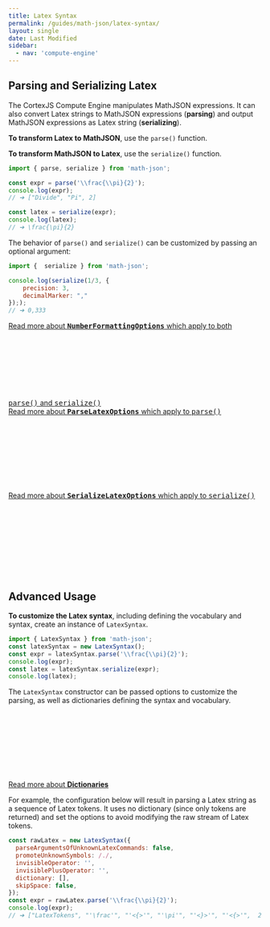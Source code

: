 ```yaml
---
title: Latex Syntax
permalink: /guides/math-json/latex-syntax/
layout: single
date: Last Modified
sidebar:
  - nav: 'compute-engine'
---
```


## Parsing and Serializing Latex

The CortexJS Compute Engine manipulates MathJSON expressions. It can also
convert Latex strings to MathJSON expressions (**parsing**) and output MathJSON
expressions as Latex string (**serializing**).

**To transform Latex to MathJSON**, use the `parse()` function.

**To transform MathJSON to Latex**, use the `serialize()` function.

```javascript
import { parse, serialize } from 'math-json';

const expr = parse('\\frac{\\pi}{2}');
console.log(expr);
// ➔ ["Divide", "Pi", 2]

const latex = serialize(expr);
console.log(latex);
// ➔ \frac{\pi}{2}
```

The behavior of `parse()` and `serialize()` can be customized by passing an 
optional argument:

```javascript
import {  serialize } from 'math-json';

console.log(serialize(1/3, {
    precision: 3,
    decimalMarker: ","
}););
// ➔ 0,333
```
<div class='read-more'><a href="/docs/compute-engine/#(NumberFormattingOptions%3Atype)">Read more about <strong><kbd>NumberFormattingOptions</kbd></strong> which apply to both <kbd>parse()</kbd> and <kbd>serialize()</kbd><svg class="svg-chevron" ><use xlink:href="#svg-chevron"></use></svg></a></div>

<div class='read-more'><a href="/docs/compute-engine/#(ParseLatexOptions%3Atype)">Read more about <strong><kbd>ParseLatexOptions</kbd></strong> which apply to <kbd>parse()</kbd><svg class="svg-chevron" ><use xlink:href="#svg-chevron"></use></svg></a></div>

<div class='read-more'><a href="/docs/compute-engine/#(SerializeLatexOptions%3Atype)">Read more about <strong><kbd>SerializeLatexOptions</kbd></strong> which apply to <kbd>serialize()</kbd><svg class="svg-chevron" ><use xlink:href="#svg-chevron"></use></svg></a></div>


## Advanced Usage

**To customize the Latex syntax**, including defining the vocabulary and syntax, create an instance of `LatexSyntax`.


```javascript
import { LatexSyntax } from 'math-json';
const latexSyntax = new LatexSyntax();
const expr = latexSyntax.parse('\\frac{\\pi}{2}');
console.log(expr);
const latex = latexSyntax.serialize(expr);
console.log(latex);
```
The `LatexSyntax` constructor can be passed options to customize the parsing, as well as dictionaries defining the syntax and vocabulary.

<div class='read-more'><a href="/guides/compute-engine/dictionaries/">Read more about <strong>Dictionaries</strong><svg class="svg-chevron" ><use xlink:href="#svg-chevron"></use></svg></a></div>


For example, the configuration below will result in parsing a Latex string as a
sequence of Latex tokens. It uses no dictionary (since only tokens are returned) and set the options to avoid modifying the raw stream of Latex tokens.

```js
const rawLatex = new LatexSyntax({
  parseArgumentsOfUnknownLatexCommands: false,
  promoteUnknownSymbols: /./,
  invisibleOperator: '',
  invisiblePlusOperator: '',
  dictionary: [],
  skipSpace: false,
});
const expr = rawLatex.parse('\\frac{\\pi}{2}');
console.log(expr);
// ➔ ["LatexTokens", "'\frac'", "'<{>'", "'\pi'", "'<}>'", "'<{>'",  2, "'<}>'"]
```
